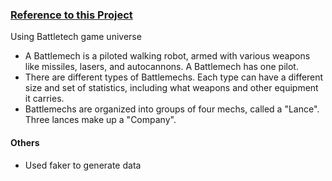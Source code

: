 ### [Reference to this Project](https://blog.isquaredsoftware.com/2016/10/practical-redux-part-0-introduction/)

Using Battletech game universe

* A Battlemech is a piloted walking robot, armed with various weapons like missiles, lasers, and autocannons. A Battlemech has one pilot.
* There are different types of Battlemechs. Each type can have a different size and set of statistics, including what weapons and other equipment it carries.
* Battlemechs are organized into groups of four mechs, called a "Lance". Three lances make up a "Company".

#### Others

* Used faker to generate data